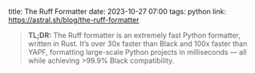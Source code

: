 title: The Ruff Formatter
date: 2023-10-27 07:00
tags: python
link: https://astral.sh/blog/the-ruff-formatter

> **TL;DR:** The Ruff formatter is an extremely fast Python formatter, written in Rust.
> It’s over 30x faster than Black and 100x faster than YAPF,
> formatting large-scale Python projects in milliseconds — all while achieving >99.9% Black compatibility.
